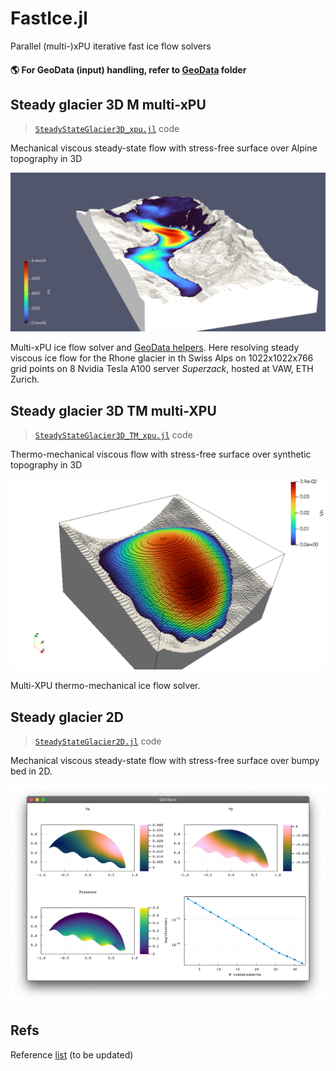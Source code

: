 # FastIce.jl
Parallel (multi-)xPU iterative fast ice flow solvers

#### 🌎 For **GeoData** (input) handling, refer to [GeoData](GeoData) folder

## Steady glacier 3D M multi-xPU

> [`SteadyStateGlacier3D_xpu.jl`](scripts3D/SteadyStateGlacier3D_xpu.jl) code

Mechanical viscous steady-state flow with stress-free surface over Alpine topography in 3D

<img src="docs/images/rhone3D_1022x1022x766.png" alt="Steady-state Rhone glacier in 3D" width="800">

Multi-xPU ice flow solver and [GeoData helpers](GeoData). Here resolving steady viscous ice flow for the Rhone glacier in th Swiss Alps on 1022x1022x766 grid points on 8 Nvidia Tesla A100 server _Superzack_, hosted at VAW, ETH Zurich.

## Steady glacier 3D TM multi-XPU

> [`SteadyStateGlacier3D_TM_xpu.jl`](scripts3D/SteadyStateGlacier3D_TM_xpu.jl) code

Thermo-mechanical viscous flow with stress-free surface over synthetic topography in 3D

<img src="docs/images/synthetic_turtle3D.png" alt="Thermo-mechanical iceflow in 3D" width="800">

Multi-XPU thermo-mechanical ice flow solver.

## Steady glacier 2D

> [`SteadyStateGlacier2D.jl`](scripts/SteadyStateGlacier2D.jl) code

Mechanical viscous steady-state flow with stress-free surface over bumpy bed in 2D.

<img src="docs/images/SteadyStateGlacier2D.png" alt="Steady-state glacier in 2D" width="800">


## Refs
Reference [list](/docs/references.md) (to be updated)
